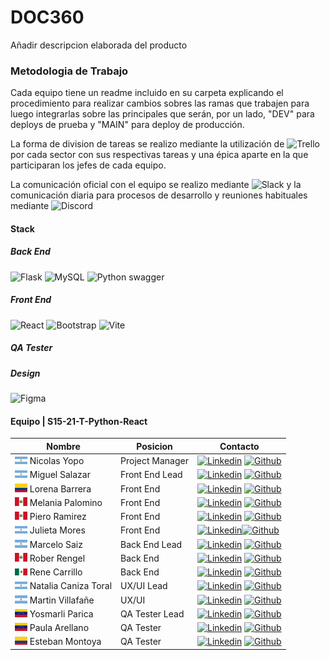 # DOC360

Añadir descripcion elaborada del producto

### Metodologia de Trabajo

Cada equipo tiene un readme incluido en su carpeta explicando el procedimiento para realizar cambios sobres las ramas que trabajen para luego integrarlas sobre las principales que serán, por un lado, "DEV" para deploys de prueba y "MAIN" para deploy de producción.

La forma de division de tareas se realizo mediante la utilización de ![Trello](https://img.shields.io/badge/Trello-0052CC?style=for-the-badge&logo=trello&logoColor=white) por cada sector con sus respectivas tareas y una épica aparte en la que participaran los jefes de cada equipo.

La comunicación oficial con el equipo se realizo mediante ![Slack](https://img.shields.io/badge/Slack-4A154B?style=for-the-badge&logo=slack&logoColor=white) y la comunicación diaria para procesos de desarrollo y reuniones habituales mediante ![Discord](https://img.shields.io/badge/Discord-7289DA?style=for-the-badge&logo=discord&logoColor=white)

#### Stack

##### Back End

![Flask](https://img.shields.io/badge/Flask-000000?style=for-the-badge&logo=flask&logoColor=white) ![MySQL](https://img.shields.io/badge/mysql-4479A1.svg?style=for-the-badge&logo=mysql&logoColor=white) ![Python](https://img.shields.io/badge/python-3670A0?style=for-the-badge&logo=python&logoColor=ffdd54)
swagger

##### Front End

![React](https://img.shields.io/badge/react-%2320232a.svg?style=for-the-badge&logo=react&logoColor=%2361DAFB) ![Bootstrap](https://img.shields.io/badge/Bootstrap-563D7C?style=for-the-badge&logo=bootstrap&logoColor=white) ![Vite](https://img.shields.io/badge/vite-%23646CFF.svg?style=for-the-badge&logo=vite&logoColor=white)

##### QA Tester

##### Design

![Figma](https://img.shields.io/badge/Figma-F24E1E?style=for-the-badge&logo=figma&logoColor=white)

#### Equipo | S15-21-T-Python-React

| Nombre                                                                           | Posicion        | Contacto                                                                                                                                                                                                                                                                                                                           |
| -------------------------------------------------------------------------------- | --------------- | ---------------------------------------------------------------------------------------------------------------------------------------------------------------------------------------------------------------------------------------------------------------------------------------------------------------------------------- |
| <img src='./images/argentinaflag.png' style="width:20px;" > Nicolas Yopo         | Project Manager | [![Linkedin](https://img.shields.io/badge/linkedin-%230077B5.svg?style=for-the-badge&logo=linkedin&logoColor=white)](https://www.linkedin.com/in/nicoyopo/) [![Github](https://img.shields.io/badge/GitHub-100000?style=for-the-badge&logo=github&logoColor=white)](https://github.com/Yopo-Nicolas/)                              |
| <img src='./images/argentinaflag.png' style="width:20px;" > Miguel Salazar       | Front End Lead  | [![Linkedin](https://img.shields.io/badge/linkedin-%230077B5.svg?style=for-the-badge&logo=linkedin&logoColor=white)](https://www.linkedin.com/in/miguel-salazar) [![Github](https://img.shields.io/badge/GitHub-100000?style=for-the-badge&logo=github&logoColor=white)](https://github.com/Soymigueprogramador)                   |
| <img src='./images/colombiaflag.png' style="width:20px;" > Lorena Barrera        | Front End       | [![Linkedin](https://img.shields.io/badge/linkedin-%230077B5.svg?style=for-the-badge&logo=linkedin&logoColor=white)](https://www.linkedin.com/in/lorenabarr) [![Github](https://img.shields.io/badge/GitHub-100000?style=for-the-badge&logo=github&logoColor=white)](https://github.com/LorenaBarr)                                |
| <img src='./images/peruflag.png' style="width:20px;" > Melania Palomino          | Front End       | [![Linkedin](https://img.shields.io/badge/linkedin-%230077B5.svg?style=for-the-badge&logo=linkedin&logoColor=white)](https://www.linkedin.com/in/aniapalominoq/) [![Github](https://img.shields.io/badge/GitHub-100000?style=for-the-badge&logo=github&logoColor=white)](https://github.com/aniapalominoq)                         |
| <img src='./images/peruflag.png' style="width:20px;" > Piero Ramirez             | Front End       | [![Linkedin](https://img.shields.io/badge/linkedin-%230077B5.svg?style=for-the-badge&logo=linkedin&logoColor=white)](https://www.linkedin.com/in/pieroramirezesteban/) [![Github](https://img.shields.io/badge/GitHub-100000?style=for-the-badge&logo=github&logoColor=white)](https://github.com/Piero2023)                       |
| <img src='./images/argentinaflag.png' style="width:20px;" > Julieta Mores        | Front End       | [![Linkedin](https://img.shields.io/badge/linkedin-%230077B5.svg?style=for-the-badge&logo=linkedin&logoColor=white)](https://www.linkedin.com/in/julieta-mores)[![Github](https://img.shields.io/badge/GitHub-100000?style=for-the-badge&logo=github&logoColor=white)](https://github.com/julieta-mores-t)                         |
| <img src='./images/argentinaflag.png' style="width:20px;" > Marcelo Saiz         | Back End Lead   | [![Linkedin](https://img.shields.io/badge/linkedin-%230077B5.svg?style=for-the-badge&logo=linkedin&logoColor=white)](https://www.linkedin.com/in/marcelo-s-aiz/) [![Github](https://img.shields.io/badge/GitHub-100000?style=for-the-badge&logo=github&logoColor=white)](https://github.com/ZombieEater)                           |
| <img src='./images/peruflag.png' style="width:20px;" > Rober Rengel              | Back End        | [![Linkedin](https://img.shields.io/badge/linkedin-%230077B5.svg?style=for-the-badge&logo=linkedin&logoColor=white)](https://www.linkedin.com/in/robert-jose-asdrubal-rengel-osorio/) [![Github](https://img.shields.io/badge/GitHub-100000?style=for-the-badge&logo=github&logoColor=white)](https://github.com/robertrengel)     |
| <img src='./images/mexicoflag.png' style="width:20px;" > Rene Carrillo           | Back End        | [![Linkedin](https://img.shields.io/badge/linkedin-%230077B5.svg?style=for-the-badge&logo=linkedin&logoColor=white)](https://www.linkedin.com/in/vmc555/) [![Github](https://img.shields.io/badge/GitHub-100000?style=for-the-badge&logo=github&logoColor=white)](https://github.com/rene3255)                                     |
| <img src='./images/argentinaflag.png' style="width:20px;" > Natalia Caniza Toral | UX/UI Lead      | [![Linkedin](https://img.shields.io/badge/linkedin-%230077B5.svg?style=for-the-badge&logo=linkedin&logoColor=white)](https://www.linkedin.com/in/naticaniza/) [![Github](https://img.shields.io/badge/GitHub-100000?style=for-the-badge&logo=github&logoColor=white)](https://github.com/NatiCaniza)                               |
| <img src='./images/argentinaflag.png' style="width:20px;" > Martin Villafañe     | UX/UI           | [![Linkedin](https://img.shields.io/badge/linkedin-%230077B5.svg?style=for-the-badge&logo=linkedin&logoColor=white)](https://www.linkedin.com/in/martin-villafa%C3%B1e-115439277/) [![Github](https://img.shields.io/badge/GitHub-100000?style=for-the-badge&logo=github&logoColor=white)](https://github.com/Martinvillafane1993) |
| <img src='./images/venezuelaflag.png' style="width:20px;" > Yosmarli Parica      | QA Tester Lead  | [![Linkedin](https://img.shields.io/badge/linkedin-%230077B5.svg?style=for-the-badge&logo=linkedin&logoColor=white)](https://www.linkedin.com/in/yosmarli-parica-1156461a2/) [![Github](https://img.shields.io/badge/GitHub-100000?style=for-the-badge&logo=github&logoColor=white)](https://github.com/Yosmarli)                  |
| <img src='./images/venezuelaflag.png' style="width:20px;" > Paula Arellano       | QA Tester       | [![Linkedin](https://img.shields.io/badge/linkedin-%230077B5.svg?style=for-the-badge&logo=linkedin&logoColor=white)](https://www.linkedin.com/in/paulavanessa/) [![Github](https://img.shields.io/badge/GitHub-100000?style=for-the-badge&logo=github&logoColor=white)](https://github.com/pvarellano)                             |
| <img src='./images/colombiaflag.png' style="width:20px;" > Esteban Montoya       | QA Tester       | [![Linkedin](https://img.shields.io/badge/linkedin-%230077B5.svg?style=for-the-badge&logo=linkedin&logoColor=white)](https://www.linkedin.com/in/esteban-montoyad/) [![Github](https://img.shields.io/badge/GitHub-100000?style=for-the-badge&logo=github&logoColor=white)](https://github.com/teban26)                            |
